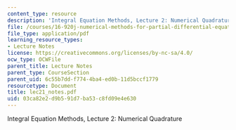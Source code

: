 ```yaml
---
content_type: resource
description: 'Integral Equation Methods, Lecture 2: Numerical Quadrature'
file: /courses/16-920j-numerical-methods-for-partial-differential-equations-sma-5212-spring-2003/03ca82e2d9b591d7ba53c8fd09e4e630_lec21_notes.pdf
file_type: application/pdf
learning_resource_types:
- Lecture Notes
license: https://creativecommons.org/licenses/by-nc-sa/4.0/
ocw_type: OCWFile
parent_title: Lecture Notes
parent_type: CourseSection
parent_uid: 6c55b7dd-f774-4ba4-ed0b-11d5bccf1779
resourcetype: Document
title: lec21_notes.pdf
uid: 03ca82e2-d9b5-91d7-ba53-c8fd09e4e630
---
```

Integral Equation Methods, Lecture 2: Numerical Quadrature
